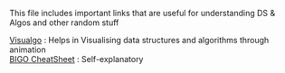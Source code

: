 This file includes important links that are useful for understanding DS & Algos and other random stuff

[Visualgo](https://visualgo.net) : Helps in Visualising data structures and algorithms through animation    
[BIGO CheatSheet](https://cooervo.github.io/Algorithms-DataStructures-BigONotation/index.html) : Self-explanatory       


